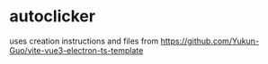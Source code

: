 # autoclicker

uses creation instructions and files from https://github.com/Yukun-Guo/vite-vue3-electron-ts-template